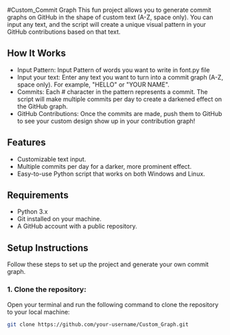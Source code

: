 #Custom_Commit Graph
This fun project allows you to generate commit graphs on GitHub in the shape of custom text (A-Z, space only). You can input any text, and the script will create a unique visual pattern in your GitHub contributions based on that text.

## How It Works

- Input Pattern: Input Pattern of words you want to write in font.py file
- Input your text: Enter any text you want to turn into a commit graph (A-Z, space only). For example, "HELLO" or "YOUR NAME".
- Commits: Each # character in the pattern represents a commit. The script will make multiple commits per day to create a darkened effect on the GitHub graph.
- GitHub Contributions: Once the commits are made, push them to GitHub to see your custom design show up in your contribution graph!

## Features

- Customizable text input.
- Multiple commits per day for a darker, more prominent effect.
- Easy-to-use Python script that works on both Windows and Linux.

## Requirements

- Python 3.x
- Git installed on your machine.
- A GitHub account with a public repository.

## **Setup Instructions**

Follow these steps to set up the project and generate your own commit graph.

### 1. Clone the repository:
Open your terminal and run the following command to clone the repository to your local machine:
```bash
git clone https://github.com/your-username/Custom_Graph.git



